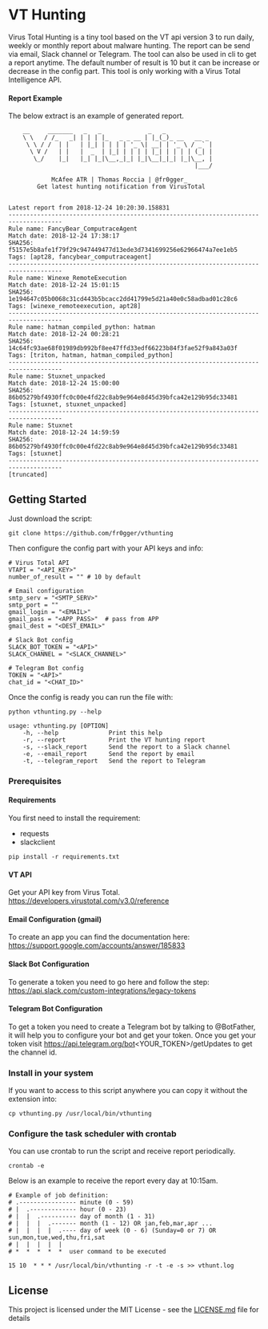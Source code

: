 # VT Hunting
                                                    
Virus Total Hunting is a tiny tool based on the VT api version 3 to run daily, weekly or monthly report about malware hunting. 
The report can be send via email, Slack channel or Telegram. The tool can also be used in cli to get a report anytime. 
The default number of result is 10 but it can be increase or decrease in the config part. 
This tool is only working with a Virus Total Intelligence API. 

#### Report Example

The below extract is an example of generated report.
```
    __     _______   _   _             _   _            
    \ \   / /_   _| | | | |_   _ _ __ | |_(_)_ __   __ _ 
     \ \ / /  | |   | |_| | | | | '_ \| __| | '_ \ / _` |
      \ V /   | |   |  _  | |_| | | | | |_| | | | | (_| |
       \_/    |_|   |_| |_|\__,_|_| |_|\__|_|_| |_|\__, |
                                                    |___/ 
        
            McAfee ATR | Thomas Roccia | @fr0gger_
        Get latest hunting notification from VirusTotal


Latest report from 2018-12-24 10:20:30.158831
-------------------------------------------------------------------------------------
Rule name: FancyBear_ComputraceAgent
Match date: 2018-12-24 17:38:17
SHA256: f5157e5b8afe1f79f29c947449477d13ede3d7341699256e62966474a7ee1eb5
Tags: [apt28, fancybear_computraceagent]
-------------------------------------------------------------------------------------
Rule name: Winexe_RemoteExecution
Match date: 2018-12-24 15:01:15
SHA256: 1e194647c05b0068c31cd443b5bcacc2dd41799e5d21a40e0c58adbad01c28c6
Tags: [winexe_remoteexecution, apt28]
-------------------------------------------------------------------------------------
Rule name: hatman_compiled_python: hatman
Match date: 2018-12-24 00:28:21
SHA256: 14c64fc93ae68f01989db992bf8ee47ffd33edf66223b84f3fae52f9a843a03f
Tags: [triton, hatman, hatman_compiled_python]
-------------------------------------------------------------------------------------
Rule name: Stuxnet_unpacked
Match date: 2018-12-24 15:00:00
SHA256: 86b05279bf4930ffc0c00e4fd22c8ab9e964e8d45d39bfca42e129b95dc33481
Tags: [stuxnet, stuxnet_unpacked]
-------------------------------------------------------------------------------------
Rule name: Stuxnet
Match date: 2018-12-24 14:59:59
SHA256: 86b05279bf4930ffc0c00e4fd22c8ab9e964e8d45d39bfca42e129b95dc33481
Tags: [stuxnet]
-------------------------------------------------------------------------------------
[truncated]
```

## Getting Started
Just download the script: 
```
git clone https://github.com/fr0gger/vthunting
```

Then configure the config part with your API keys and info:
```
# Virus Total API
VTAPI = "<API_KEY>"
number_of_result = "" # 10 by default

# Email configuration 
smtp_serv = "<SMTP_SERV>"
smtp_port = ""
gmail_login = "<EMAIL>"
gmail_pass = "<APP_PASS>"  # pass from APP
gmail_dest = "<DEST_EMAIL>"

# Slack Bot config
SLACK_BOT_TOKEN = "<API>"
SLACK_CHANNEL = "<SLACK_CHANNEL>"

# Telegram Bot config
TOKEN = "<API>"
chat_id = "<CHAT_ID>"
```

Once the config is ready you can run the file with:
```
python vthunting.py --help
```
```
usage: vthunting.py [OPTION]
    -h, --help              Print this help
    -r, --report            Print the VT hunting report
    -s, --slack_report      Send the report to a Slack channel
    -e, --email_report      Send the report by email
    -t, --telegram_report   Send the report to Telegram
```

### Prerequisites
#### Requirements
You first need to install the requirement:
* requests
* slackclient

```
pip install -r requirements.txt
```
#### VT API
Get your API key from Virus Total. https://developers.virustotal.com/v3.0/reference

#### Email Configuration (gmail)
To create an app you can find the documentation here: https://support.google.com/accounts/answer/185833

#### Slack Bot Configuration
To generate a token you need to go here and follow the step: https://api.slack.com/custom-integrations/legacy-tokens

#### Telegram Bot Configuration
To get a token you need to create a Telegram bot by talking to @BotFather, it will help you to configure your bot and 
get your token. 
Once you get your token visit https://api.telegram.org/bot<YOUR_TOKEN>/getUpdates to get the channel id.

### Install in your system

If you want to access to this script anywhere you can copy it without the extension into: 


```
cp vthunting.py /usr/local/bin/vthunting
```

### Configure the task scheduler with crontab
You can use crontab to run the script and receive report periodically.

```
crontab -e 
```
Below is an example to receive the report every day at 10:15am. 

```
# Example of job definition:
# .---------------- minute (0 - 59)
# |  .------------- hour (0 - 23)
# |  |  .---------- day of month (1 - 31)
# |  |  |  .------- month (1 - 12) OR jan,feb,mar,apr ...
# |  |  |  |  .---- day of week (0 - 6) (Sunday=0 or 7) OR sun,mon,tue,wed,thu,fri,sat
# |  |  |  |  |
# *  *  *  *  *  user command to be executed

15 10  * * * /usr/local/bin/vthunting -r -t -e -s >> vthunt.log
```

## License

This project is licensed under the MIT License - see the [LICENSE.md](LICENSE.md) file for details


